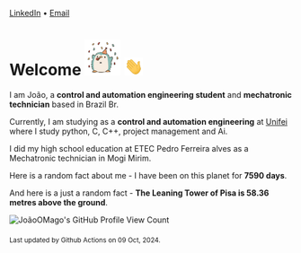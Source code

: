 [LinkedIn](https://www.linkedin.com/in/joão-pedro-gozzoli-b95641301/) &bull;
[Email](joaopedrogozzoli@gmail.com)

# Welcome <img src="happy.gif" height="64px" /> <img src="wave.gif" height="32px" />

I am João, a  **control and automation engineering student** and **mechatronic technician** based in Brazil Br.

Currently, I am studying as a **control and automation engineering** at [Unifei](https://unifei.edu.br) where I study python, C, C++, project management and Ai.

I did my high school education at ETEC Pedro Ferreira alves as a Mechatronic technician in Mogi Mirim.

Here is a random fact about me - I have been on this planet for **7590 days**.

And here is a just a random fact -  **The Leaning Tower of Pisa is 58.36 metres above the ground**.

![JoãoOMago's GitHub Profile View Count](https://komarev.com/ghpvc/?username=JoaoOMago)

<sub>Last updated by Github Actions on 09 Oct, 2024.</sub>
